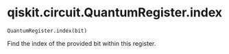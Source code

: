 # qiskit.circuit.QuantumRegister.index

`QuantumRegister.index(bit)`

Find the index of the provided bit within this register.
